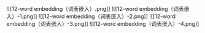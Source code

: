 ![[12-word embedding（词表嵌入）.png]]
![[12-word embedding（词表嵌入）-1.png]]
![[12-word embedding（词表嵌入）-2.png]]
![[12-word embedding（词表嵌入）-3.png]]
![[12-word embedding（词表嵌入）-4.png]]
